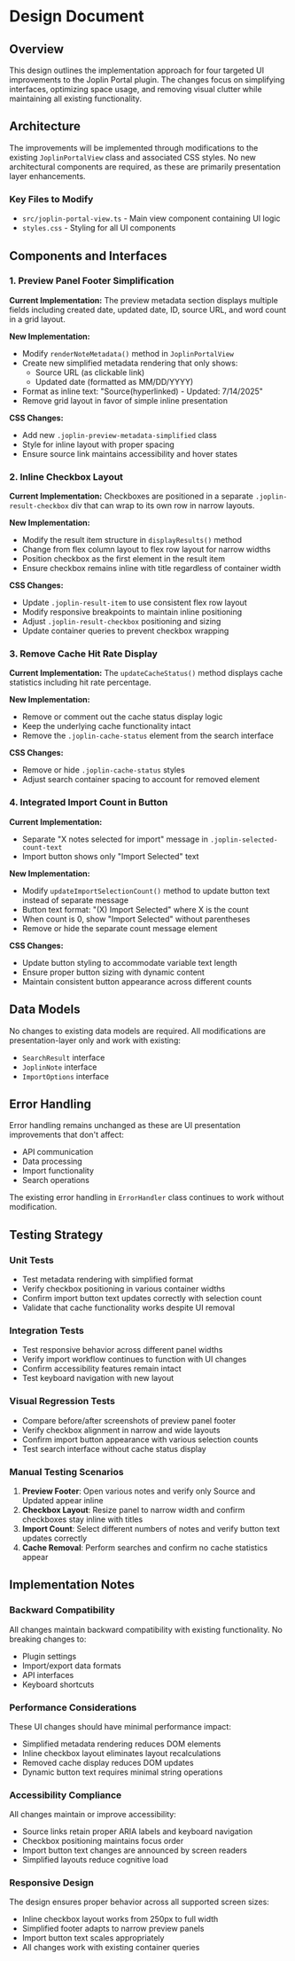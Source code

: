 # Design Document

## Overview

This design outlines the implementation approach for four targeted UI improvements to the Joplin Portal plugin. The changes focus on simplifying interfaces, optimizing space usage, and removing visual clutter while maintaining all existing functionality.

## Architecture

The improvements will be implemented through modifications to the existing `JoplinPortalView` class and associated CSS styles. No new architectural components are required, as these are primarily presentation layer enhancements.

### Key Files to Modify
- `src/joplin-portal-view.ts` - Main view component containing UI logic
- `styles.css` - Styling for all UI components

## Components and Interfaces

### 1. Preview Panel Footer Simplification

**Current Implementation:**
The preview metadata section displays multiple fields including created date, updated date, ID, source URL, and word count in a grid layout.

**New Implementation:**
- Modify `renderNoteMetadata()` method in `JoplinPortalView`
- Create new simplified metadata rendering that only shows:
  - Source URL (as clickable link)
  - Updated date (formatted as MM/DD/YYYY)
- Format as inline text: "Source(hyperlinked) - Updated: 7/14/2025"
- Remove grid layout in favor of simple inline presentation

**CSS Changes:**
- Add new `.joplin-preview-metadata-simplified` class
- Style for inline layout with proper spacing
- Ensure source link maintains accessibility and hover states

### 2. Inline Checkbox Layout

**Current Implementation:**
Checkboxes are positioned in a separate `.joplin-result-checkbox` div that can wrap to its own row in narrow layouts.

**New Implementation:**
- Modify the result item structure in `displayResults()` method
- Change from flex column layout to flex row layout for narrow widths
- Position checkbox as the first element in the result item
- Ensure checkbox remains inline with title regardless of container width

**CSS Changes:**
- Update `.joplin-result-item` to use consistent flex row layout
- Modify responsive breakpoints to maintain inline positioning
- Adjust `.joplin-result-checkbox` positioning and sizing
- Update container queries to prevent checkbox wrapping

### 3. Remove Cache Hit Rate Display

**Current Implementation:**
The `updateCacheStatus()` method displays cache statistics including hit rate percentage.

**New Implementation:**
- Remove or comment out the cache status display logic
- Keep the underlying cache functionality intact
- Remove the `.joplin-cache-status` element from the search interface

**CSS Changes:**
- Remove or hide `.joplin-cache-status` styles
- Adjust search container spacing to account for removed element

### 4. Integrated Import Count in Button

**Current Implementation:**
- Separate "X notes selected for import" message in `.joplin-selected-count-text`
- Import button shows only "Import Selected" text

**New Implementation:**
- Modify `updateImportSelectionCount()` method to update button text instead of separate message
- Button text format: "(X) Import Selected" where X is the count
- When count is 0, show "Import Selected" without parentheses
- Remove or hide the separate count message element

**CSS Changes:**
- Update button styling to accommodate variable text length
- Ensure proper button sizing with dynamic content
- Maintain consistent button appearance across different counts

## Data Models

No changes to existing data models are required. All modifications are presentation-layer only and work with existing:
- `SearchResult` interface
- `JoplinNote` interface
- `ImportOptions` interface

## Error Handling

Error handling remains unchanged as these are UI presentation improvements that don't affect:
- API communication
- Data processing
- Import functionality
- Search operations

The existing error handling in `ErrorHandler` class continues to work without modification.

## Testing Strategy

### Unit Tests
- Test metadata rendering with simplified format
- Verify checkbox positioning in various container widths
- Confirm import button text updates correctly with selection count
- Validate that cache functionality works despite UI removal

### Integration Tests
- Test responsive behavior across different panel widths
- Verify import workflow continues to function with UI changes
- Confirm accessibility features remain intact
- Test keyboard navigation with new layout

### Visual Regression Tests
- Compare before/after screenshots of preview panel footer
- Verify checkbox alignment in narrow and wide layouts
- Confirm import button appearance with various selection counts
- Test search interface without cache status display

### Manual Testing Scenarios
1. **Preview Footer**: Open various notes and verify only Source and Updated appear inline
2. **Checkbox Layout**: Resize panel to narrow width and confirm checkboxes stay inline with titles
3. **Import Count**: Select different numbers of notes and verify button text updates correctly
4. **Cache Removal**: Perform searches and confirm no cache statistics appear

## Implementation Notes

### Backward Compatibility
All changes maintain backward compatibility with existing functionality. No breaking changes to:
- Plugin settings
- Import/export data formats
- API interfaces
- Keyboard shortcuts

### Performance Considerations
These UI changes should have minimal performance impact:
- Simplified metadata rendering reduces DOM elements
- Inline checkbox layout eliminates layout recalculations
- Removed cache display reduces DOM updates
- Dynamic button text requires minimal string operations

### Accessibility Compliance
All changes maintain or improve accessibility:
- Source links retain proper ARIA labels and keyboard navigation
- Checkbox positioning maintains focus order
- Import button text changes are announced by screen readers
- Simplified layouts reduce cognitive load

### Responsive Design
The design ensures proper behavior across all supported screen sizes:
- Inline checkbox layout works from 250px to full width
- Simplified footer adapts to narrow preview panels
- Import button text scales appropriately
- All changes work with existing container queries